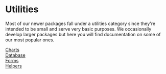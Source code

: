 # Utilities

Most of our newer packages fall under a utilities category since they're intended to be small and serve very basic purposes. We occasionally develop larger packages but here you will find documentation on some of our most popular ones.

[Charts](charts.md)<br>
[Database](database.md)<br>
[Forms](forms.md)<br>
[Helpers](helpers.md)<br>